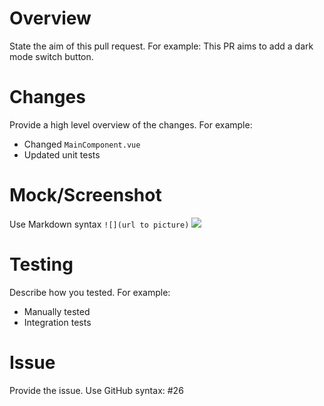 # Overview
State the aim of this pull request. For example:
This PR aims to add a dark mode switch button.

# Changes
Provide a high level overview of the changes. For example:
* Changed `MainComponent.vue`
* Updated unit tests

# Mock/Screenshot
Use Markdown syntax `![](url to picture)`
![](https://icp.carbonwp.website/app/uploads/2019/01/dark_mode_toggle.png)

# Testing
Describe how you tested. For example:
* Manually tested
* Integration tests

# Issue
Provide the issue. Use GitHub syntax: #26

